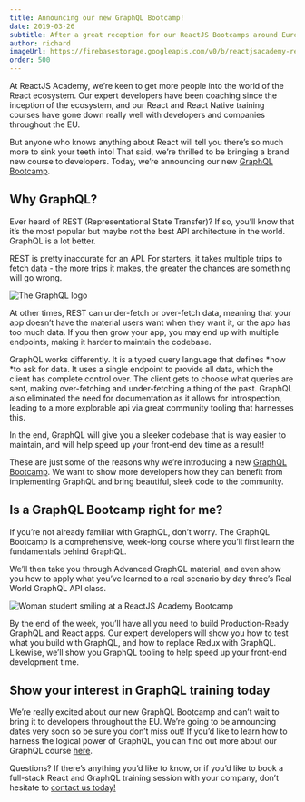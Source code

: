 ```yaml
---
title: Announcing our new GraphQL Bootcamp!
date: 2019-03-26
subtitle: After a great reception for our ReactJS Bootcamps around Europe, we’re really proud to bring you our latest week-long course - The GraphQL Bootcamp!
author: richard
imageUrl: https://firebasestorage.googleapis.com/v0/b/reactjsacademy-react.appspot.com/o/blog%20post%20images%2Fgraphql_announcement%2FGQL_announcement.jpg?alt=media&
order: 500
---
```


At ReactJS Academy, we’re keen to get more people into the world of the React ecosystem. Our expert developers have been coaching since the inception of the ecosystem, and our React and React Native training courses have gone down really well with developers and companies throughout the EU.

But anyone who knows anything about React will tell you there’s so much more to sink your teeth into! That said, we’re thrilled to be bringing a brand new course to developers. Today, we’re announcing our new [GraphQL Bootcamp](https://reactjs.academy/graphql/training/bootcamp/?utm_medium=direct&utm_source=blog&utm_campaign=graphql_exp&utm_content=graphql_announcement).

## Why GraphQL?

Ever heard of REST (Representational State Transfer)? If so, you’ll know that it’s the most popular but maybe not the best API architecture in the world. GraphQL is a lot better.

REST is pretty inaccurate for an API. For starters, it takes multiple trips to fetch data - the more trips it makes, the greater the chances are something will go wrong.

![The GraphQL logo](https://firebasestorage.googleapis.com/v0/b/reactjsacademy-react.appspot.com/o/blog%20post%20images%2Fgraphql_announcement%2Fimage_0.jpg?alt=media&)

At other times, REST can under-fetch or over-fetch data, meaning that your app doesn’t have the material users want when they want it, or the app has too much data. If you then grow your app, you may end up with multiple endpoints, making it harder to maintain the codebase.

GraphQL works differently. It is a typed query language that defines *how *to ask for data. It uses a single endpoint to provide all data, which the client has complete control over. The client gets to choose what queries are sent, making over-fetching and under-fetching a thing of the past. GraphQL also eliminated the need for documentation as it allows for introspection, leading to a more explorable api via great community tooling that harnesses this.

In the end, GraphQL will give you a sleeker codebase that is way easier to maintain, and will help speed up your front-end dev time as a result!

These are just some of the reasons why we’re introducing a new [GraphQL Bootcamp](https://reactjs.academy/graphql/training/bootcamp/?utm_medium=direct&utm_source=blog&utm_campaign=graphql_exp&utm_content=graphql_announcement). We want to show more developers how they can benefit from implementing GraphQL and bring beautiful, sleek code to the community.

## Is a GraphQL Bootcamp right for me?

If you’re not already familiar with GraphQL, don’t worry. The GraphQL Bootcamp is a comprehensive, week-long course where you’ll first learn the fundamentals behind GraphQL.

We’ll then take you through Advanced GraphQL material, and even show you how to apply what you’ve learned to a real scenario by day three’s Real World GraphQL API class.

![Woman student smiling at a ReactJS Academy Bootcamp](https://firebasestorage.googleapis.com/v0/b/reactjsacademy-react.appspot.com/o/blog%20post%20images%2Fgraphql_announcement%2Fimage_1.jpg?alt=media&)

By the end of the week, you’ll have all you need to build Production-Ready GraphQL and React apps. Our expert developers will show you how to test what you build with GraphQL, and how to replace Redux with GraphQL. Likewise, we’ll show you GraphQL tooling to help speed up your front-end development time.

## Show your interest in GraphQL training today

We’re really excited about our new GraphQL Bootcamp and can’t wait to bring it to developers throughout the EU. We’re going to be announcing dates very soon so be sure you don’t miss out! If you’d like to learn how to harness the logical power of GraphQL, you can find out more about our GraphQL course [here](https://reactjs.academy/graphql/training/bootcamp/?utm_medium=direct&utm_source=blog&utm_campaign=graphql_exp&utm_content=graphql_announcement).

Questions? If there’s anything you’d like to know, or if you’d like to book a full-stack React and GraphQL training session with your company, don’t hesitate to [contact us today!](https://reactjs.academy/graphql/training/bootcamp/#contact-us)
